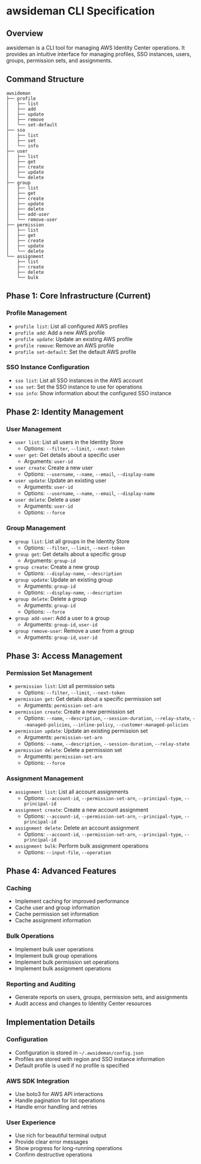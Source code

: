 # awsideman CLI Specification

## Overview

awsideman is a CLI tool for managing AWS Identity Center operations. It provides an intuitive interface for managing profiles, SSO instances, users, groups, permission sets, and assignments.

## Command Structure

```
awsideman
├── profile
│   ├── list
│   ├── add
│   ├── update
│   ├── remove
│   └── set-default
├── sso
│   ├── list
│   ├── set
│   └── info
├── user
│   ├── list
│   ├── get
│   ├── create
│   ├── update
│   └── delete
├── group
│   ├── list
│   ├── get
│   ├── create
│   ├── update
│   ├── delete
│   ├── add-user
│   └── remove-user
├── permission
│   ├── list
│   ├── get
│   ├── create
│   ├── update
│   └── delete
└── assignment
    ├── list
    ├── create
    ├── delete
    └── bulk
```

## Phase 1: Core Infrastructure (Current)

### Profile Management

- `profile list`: List all configured AWS profiles
- `profile add`: Add a new AWS profile
- `profile update`: Update an existing AWS profile
- `profile remove`: Remove an AWS profile
- `profile set-default`: Set the default AWS profile

### SSO Instance Configuration

- `sso list`: List all SSO instances in the AWS account
- `sso set`: Set the SSO instance to use for operations
- `sso info`: Show information about the configured SSO instance

## Phase 2: Identity Management

### User Management

- `user list`: List all users in the Identity Store
  - Options: `--filter`, `--limit`, `--next-token`
- `user get`: Get details about a specific user
  - Arguments: `user-id`
- `user create`: Create a new user
  - Options: `--username`, `--name`, `--email`, `--display-name`
- `user update`: Update an existing user
  - Arguments: `user-id`
  - Options: `--username`, `--name`, `--email`, `--display-name`
- `user delete`: Delete a user
  - Arguments: `user-id`
  - Options: `--force`

### Group Management

- `group list`: List all groups in the Identity Store
  - Options: `--filter`, `--limit`, `--next-token`
- `group get`: Get details about a specific group
  - Arguments: `group-id`
- `group create`: Create a new group
  - Options: `--display-name`, `--description`
- `group update`: Update an existing group
  - Arguments: `group-id`
  - Options: `--display-name`, `--description`
- `group delete`: Delete a group
  - Arguments: `group-id`
  - Options: `--force`
- `group add-user`: Add a user to a group
  - Arguments: `group-id`, `user-id`
- `group remove-user`: Remove a user from a group
  - Arguments: `group-id`, `user-id`

## Phase 3: Access Management

### Permission Set Management

- `permission list`: List all permission sets
  - Options: `--filter`, `--limit`, `--next-token`
- `permission get`: Get details about a specific permission set
  - Arguments: `permission-set-arn`
- `permission create`: Create a new permission set
  - Options: `--name`, `--description`, `--session-duration`, `--relay-state`, `--managed-policies`, `--inline-policy`, `--customer-managed-policies`
- `permission update`: Update an existing permission set
  - Arguments: `permission-set-arn`
  - Options: `--name`, `--description`, `--session-duration`, `--relay-state`
- `permission delete`: Delete a permission set
  - Arguments: `permission-set-arn`
  - Options: `--force`

### Assignment Management

- `assignment list`: List all account assignments
  - Options: `--account-id`, `--permission-set-arn`, `--principal-type`, `--principal-id`
- `assignment create`: Create a new account assignment
  - Options: `--account-id`, `--permission-set-arn`, `--principal-type`, `--principal-id`
- `assignment delete`: Delete an account assignment
  - Options: `--account-id`, `--permission-set-arn`, `--principal-type`, `--principal-id`
- `assignment bulk`: Perform bulk assignment operations
  - Options: `--input-file`, `--operation`

## Phase 4: Advanced Features

### Caching

- Implement caching for improved performance
- Cache user and group information
- Cache permission set information
- Cache assignment information

### Bulk Operations

- Implement bulk user operations
- Implement bulk group operations
- Implement bulk permission set operations
- Implement bulk assignment operations

### Reporting and Auditing

- Generate reports on users, groups, permission sets, and assignments
- Audit access and changes to Identity Center resources

## Implementation Details

### Configuration

- Configuration is stored in `~/.awsideman/config.json`
- Profiles are stored with region and SSO instance information
- Default profile is used if no profile is specified

### AWS SDK Integration

- Use boto3 for AWS API interactions
- Handle pagination for list operations
- Handle error handling and retries

### User Experience

- Use rich for beautiful terminal output
- Provide clear error messages
- Show progress for long-running operations
- Confirm destructive operations